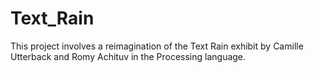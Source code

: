 # Text_Rain
This project involves a reimagination of the Text Rain exhibit by Camille Utterback and Romy Achituv in the Processing language.
